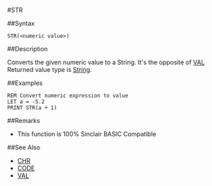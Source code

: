 #STR

##Syntax


```
STR(<numeric value>)
```

##Description

Converts the given numeric value to a String. It's the opposite of [VAL](val.md)
Returned value type is [String](types.md#UByte).

##Examples

```
REM Convert numeric expression to value
LET a = -5.2
PRINT STR(a + 1)
```

##Remarks

* This function is 100% Sinclair BASIC Compatible

##See Also

* [CHR](chr.md)
* [CODE](code.md)  
* [VAL](chr.md)
